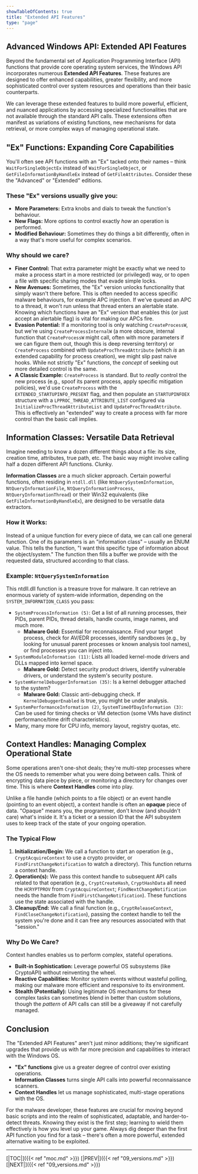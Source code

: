 ```yaml
---
showTableOfContents: true
title: "Extended API Features"
type: "page"
---
```

## Advanced Windows API: Extended API Features

Beyond the fundamental set of Application Programming Interface (API) functions that provide core operating system services, the Windows API incorporates numerous **Extended API Features**. These features are designed to offer enhanced capabilities, greater flexibility, and more sophisticated control over system resources and operations than their basic counterparts.

We can leverage these extended features to build more powerful, efficient, and nuanced applications by accessing specialized functionalities that are not available through the standard API calls. These extensions often manifest as variations of existing functions, new mechanisms for data retrieval, or more complex ways of managing operational state.

## "Ex" Functions: Expanding Core Capabilities


You'll often see API functions with an "Ex" tacked onto their names – think `WaitForSingleObjectEx` instead of `WaitForSingleObject`, or `GetFileInformationByHandleEx` instead of `GetFileAttributes`. Consider these the "Advanced" or "Extended" editions.

### These "Ex" versions usually give you:
- **More Parameters:** Extra knobs and dials to tweak the function's behaviour.
- **New Flags:** More options to control exactly _how_ an operation is performed.
- **Modified Behaviour:** Sometimes they do things a bit differently, often in a way that's more useful for complex scenarios.

### Why should we care?
- **Finer Control:** That extra parameter might be exactly what we need to make a process start in a more restricted (or privileged) way, or to open a file with specific sharing modes that evade simple locks.
- **New Avenues:** Sometimes, the "Ex" version unlocks functionality that simply wasn't there before. This is often needed to access specific malware behaviours, for example APC injection. If we've queued an APC to a thread, it won't run unless that thread enters an alertable state. Knowing which functions have an "Ex" version that enables this (or just accept an alertable flag) is vital for making our APCs fire.
- **Evasion Potential:** If a monitoring tool is only watching `CreateProcessW`, but we're using `CreateProcessInternalW` (a more obscure, internal function that `CreateProcessW` might call, often with more parameters if we can figure them out, though this is deep reversing territory) or `CreateProcess` combined with `UpdateProcThreadAttribute` (which _is_ an extended capability for process creation), we might slip past naive hooks. While not strictly "Ex" functions, the _concept_ of seeking out more detailed control is the same.
- **A Classic Example:** `CreateProcess` is standard. But to _really_ control the new process (e.g., spoof its parent process, apply specific mitigation policies), we'd use `CreateProcess` with the `EXTENDED_STARTUPINFO_PRESENT` flag, and then populate an `STARTUPINFOEX` structure with a `LPPROC_THREAD_ATTRIBUTE_LIST` configured via `InitializeProcThreadAttributeList` and `UpdateProcThreadAttribute`. This is effectively an "extended" way to create a process with far more control than the basic call implies.



## Information Classes: Versatile Data Retrieval

Imagine needing to know a dozen different things about a file: its size, creation time, attributes, true path, etc. The basic way might involve calling half a dozen different API functions. Clunky.

**Information Classes** are a much slicker approach. Certain powerful functions, often residing in `ntdll.dll` (like `NtQuerySystemInformation`, `NtQueryInformationFile`, `NtQueryInformationProcess`, `NtQueryInformationThread`) or their Win32 equivalents (like `GetFileInformationByHandleEx`), are designed to be versatile data extractors.

### How it Works:
Instead of a unique function for every piece of data, we can call one general function. One of its parameters is an "information class" – usually an ENUM value. This tells the function, "I want this specific type of information about the object/system." The function then fills a buffer we provide with the requested data, structured according to that class.

### Example: `NtQuerySystemInformation`

This ntdll.dll function is a treasure trove for malware. It can retrieve an enormous variety of system-wide information, depending on the `SYSTEM_INFORMATION_CLASS` you pass:
- `SystemProcessInformation (5)`: Get a list of all running processes, their PIDs, parent PIDs, thread details, handle counts, image names, and much more.
    - **Malware Gold:** Essential for reconnaissance. Find your target process, check for AV/EDR processes, identify sandboxes (e.g., by looking for unusual parent processes or known analysis tool names), or find processes you can inject into.
- `SystemModuleInformation (11)`: Lists all loaded kernel-mode drivers and DLLs mapped into kernel space.
    - **Malware Gold:** Detect security product drivers, identify vulnerable drivers, or understand the system's security posture.
- `SystemKernelDebuggerInformation (35)`: Is a kernel debugger attached to the system?
    - **Malware Gold:** Classic anti-debugging check. If `KernelDebuggerEnabled` is true, you might be under analysis.
- `SystemPerformanceInformation (2)`, `SystemTimeOfDayInformation (3)`: Can be used for timing checks or VM detection (some VMs have distinct performance/time drift characteristics).
- Many, many more for CPU info, memory layout, registry quotas, etc.


## Context Handles: Managing Complex Operational State

Some operations aren't one-shot deals; they're multi-step processes where the OS needs to remember what you were doing between calls. Think of encrypting data piece by piece, or monitoring a directory for changes over time. This is where **Context Handles** come into play.

Unlike a file handle (which points to a file object) or an event handle (pointing to an event object), a context handle is often an **opaque** piece of data. "Opaque" means you, the programmer, don't know (and shouldn't care) what's inside it. It's a ticket or a session ID that the API subsystem uses to keep track of the state of your ongoing operation.

### The Typical Flow

1. **Initialization/Begin:** We call a function to start an operation (e.g., `CryptAcquireContext` to use a crypto provider, or `FindFirstChangeNotification` to watch a directory). This function returns a context handle.
2. **Operation(s):** We pass this context handle to subsequent API calls related to that operation (e.g., `CryptCreateHash`, `CryptHashData` all need the `HCRYPTPROV` from `CryptAcquireContext`; `FindNextChangeNotification` needs the handle from `FindFirstChangeNotification`). These functions use the state associated with the handle.
3. **Cleanup/End:** We call a final function (e.g., `CryptReleaseContext`, `FindCloseChangeNotification`), passing the context handle to tell the system you're done and it can free any resources associated with that "session."

### Why Do We Care?
Context handles enables us to perform complex, stateful operations.

- **Built-in Sophistication:** Leverage powerful OS subsystems (like CryptoAPI) without reinventing the wheel.
- **Reactive Capabilities:** Monitor system events without wasteful polling, making our malware more efficient and responsive to its environment.
- **Stealth (Potentially):** Using legitimate OS mechanisms for these complex tasks can sometimes blend in better than custom solutions, though the _pattern_ of API calls can still be a giveaway if not carefully managed.


## Conclusion

The "Extended API Features" aren't just minor additions; they're significant upgrades that provide us with far more precision and capabilities to interact with the Windows OS.

- **"Ex" functions** give us a greater degree of control over existing operations.
- **Information Classes** turns single API calls into powerful reconnaissance scanners.
- **Context Handles** let us manage sophisticated, multi-stage operations with the OS.

For the malware developer, these features are crucial for moving beyond basic scripts and into the realm of sophisticated, adaptable, and harder-to-detect threats. Knowing they exist is the first step; learning to wield them effectively is how you level up your game. Always dig deeper than the first API function you find for a task – there's often a more powerful, extended alternative waiting to be exploited.





---
[|TOC|]({{< ref "moc.md" >}})
[|PREV|]({{< ref "09_versions.md" >}})
[|NEXT|]({{< ref "09_versions.md" >}})
